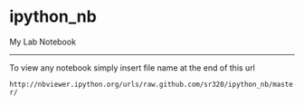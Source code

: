 ipython_nb
==========

My Lab Notebook

---

To view any notebook simply insert file name at the end of this url


`http://nbviewer.ipython.org/urls/raw.github.com/sr320/ipython_nb/master/`



